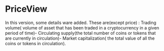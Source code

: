# PriceView
In this version, some details  ware added. These are(except price) : Trading volume( volume of asset that has been traded in a cryptocurrency in a given period of time)-
Circulating supply(the total number of coins or tokens that are currently in circulation)- Market capitalization( the total value of all
the coins or tokens in circulation).

